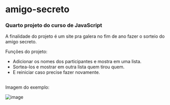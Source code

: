 # amigo-secreto
### Quarto projeto do curso de JavaScript
A finalidade do projeto é um site pra galera no fim de ano fazer o sorteio do amigo secreto.

Funções do projeto:

 - Adicionar os nomes dos participantes e mostra em uma lista. <br>
 - Sortea-los e mostrar em outra lista quem tirou quem. <br>
 - E reiniciar caso precise fazer novamente.
  
  ##
  
  Imagem do exemplo: <br>

![image](https://github.com/ho-llan/amigo-secreto/assets/105182318/ea2512b8-6d80-43ea-8956-c90eef75d5ee)
